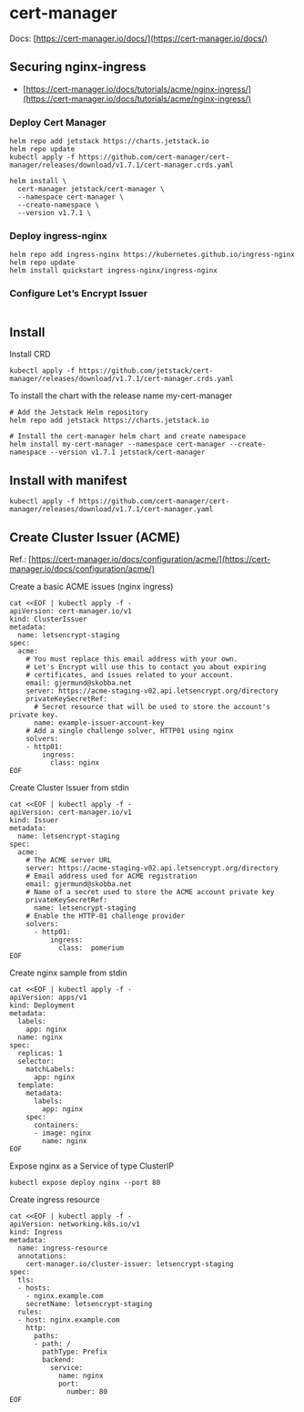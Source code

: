 # cert-manager
Docs: [https://cert-manager.io/docs/](https://cert-manager.io/docs/)

## Securing nginx-ingress
* [https://cert-manager.io/docs/tutorials/acme/nginx-ingress/](https://cert-manager.io/docs/tutorials/acme/nginx-ingress/)

### Deploy Cert Manager
```
helm repo add jetstack https://charts.jetstack.io
helm repo update
kubectl apply -f https://github.com/cert-manager/cert-manager/releases/download/v1.7.1/cert-manager.crds.yaml

helm install \
  cert-manager jetstack/cert-manager \
  --namespace cert-manager \
  --create-namespace \
  --version v1.7.1 \
```

### Deploy ingress-nginx 
```
helm repo add ingress-nginx https://kubernetes.github.io/ingress-nginx
helm repo update
helm install quickstart ingress-nginx/ingress-nginx
```

### Configure Let’s Encrypt Issuer
``` 

```

## Install

Install CRD
```
kubectl apply -f https://github.com/jetstack/cert-manager/releases/download/v1.7.1/cert-manager.crds.yaml
```

To install the chart with the release name my-cert-manager
```
# Add the Jetstack Helm repository
helm repo add jetstack https://charts.jetstack.io

# Install the cert-manager helm chart and create namespace
helm install my-cert-manager --namespace cert-manager --create-namespace --version v1.7.1 jetstack/cert-manager
```

## Install with manifest
```
kubectl apply -f https://github.com/cert-manager/cert-manager/releases/download/v1.7.1/cert-manager.yaml
``` 

## Create Cluster Issuer (ACME)
Ref.: [https://cert-manager.io/docs/configuration/acme/](https://cert-manager.io/docs/configuration/acme/)

Create a basic ACME issues (nginx ingress)
```
cat <<EOF | kubectl apply -f -
apiVersion: cert-manager.io/v1
kind: ClusterIssuer
metadata:
  name: letsencrypt-staging
spec:
  acme:
    # You must replace this email address with your own.
    # Let's Encrypt will use this to contact you about expiring
    # certificates, and issues related to your account.
    email: gjermund@skobba.net
    server: https://acme-staging-v02.api.letsencrypt.org/directory
    privateKeySecretRef:
      # Secret resource that will be used to store the account's private key.
      name: example-issuer-account-key
    # Add a single challenge solver, HTTP01 using nginx
    solvers:
    - http01:
        ingress:
          class: nginx
EOF
```
     
Create Cluster Issuer from stdin
```
cat <<EOF | kubectl apply -f -
apiVersion: cert-manager.io/v1
kind: Issuer
metadata:
  name: letsencrypt-staging
spec:
  acme:
    # The ACME server URL
    server: https://acme-staging-v02.api.letsencrypt.org/directory
    # Email address used for ACME registration
    email: gjermund@skobba.net
    # Name of a secret used to store the ACME account private key
    privateKeySecretRef:
      name: letsencrypt-staging
    # Enable the HTTP-01 challenge provider
    solvers:
      - http01:
          ingress:
            class:  pomerium
EOF
```

Create nginx sample from stdin
```
cat <<EOF | kubectl apply -f -
apiVersion: apps/v1
kind: Deployment
metadata:
  labels:
    app: nginx
  name: nginx
spec:
  replicas: 1
  selector:
    matchLabels:
      app: nginx
  template:
    metadata:
      labels:
        app: nginx
    spec:
      containers:
      - image: nginx
        name: nginx
EOF
```

Expose nginx as a Service of type ClusterIP
```
kubectl expose deploy nginx --port 80
```

Create ingress resource
```
cat <<EOF | kubectl apply -f -
apiVersion: networking.k8s.io/v1
kind: Ingress
metadata:
  name: ingress-resource
  annotations:
    cert-manager.io/cluster-issuer: letsencrypt-staging
spec:
  tls:
  - hosts:
    - nginx.example.com
    secretName: letsencrypt-staging
  rules:
  - host: nginx.example.com
    http:
      paths:
      - path: /
        pathType: Prefix
        backend:
          service:
            name: nginx
            port:
              number: 80
EOF
```
